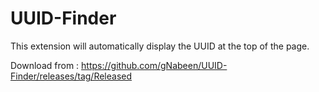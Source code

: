 # UUID-Finder
 This extension will automatically display the UUID at the top of the page.
 
 Download from : https://github.com/gNabeen/UUID-Finder/releases/tag/Released
